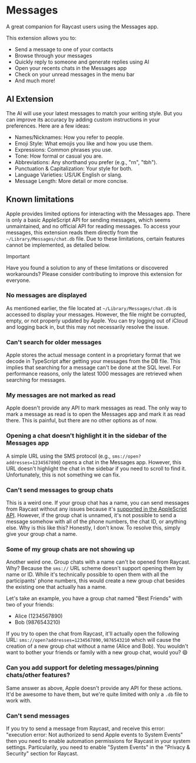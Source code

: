 # Messages

A great companion for Raycast users using the Messages app. 

This extension allows you to:

- Send a message to one of your contacts
- Browse through your messages
- Quickly reply to someone and generate replies using AI
- Open your recents chats in the Messages app
- Check on your unread messages in the menu bar
- And much more!

## AI Extension

The AI will use your latest messages to match your writing style. But you can improve its accuracy by adding custom instructions in your preferences. Here are a few ideas:

- Names/Nicknames: How you refer to people.
- Emoji Style: What emojis you like and how you use them.
- Expressions: Common phrases you use.
- Tone: How formal or casual you are.
- Abbreviations: Any shorthand you prefer (e.g., "rn", "tbh").
- Punctuation & Capitalization: Your style for both.
- Language Varieties: US/UK English or slang.
- Message Length: More detail or more concise.

## Known limitations

Apple provides limited options for interacting with the Messages app. There is only a basic AppleScript API for sending messages, which seems unmaintained, and no official API for reading messages. To access your messages, this extension reads them directly from the `~/Library/Messages/chat.db` file. Due to these limitations, certain features cannot be implemented, as detailed below.

> [!IMPORTANT]
> Have you found a solution to any of these limitations or discovered workarounds? Please consider contributing to improve this extension for everyone.

### No messages are displayed

As mentioned earlier, the file located at `~/Library/Messages/chat.db` is accessed to display your messages. However, the file might be corrupted, empty, or not properly updated by Apple. You can try logging out of iCloud and logging back in, but this may not necessarily resolve the issue.

### Can't search for older messages

Apple stores the actual message content in a proprietary format that we decode in TypeScript after getting your messages from the DB file. This implies that searching for a message can't be done at the SQL level. For performance reasons, only the latest 1000 messages are retrieved when searching for messages.

### My messages are not marked as read

Apple doesn't provide any API to mark messages as read. The only way to mark a message as read is to open the Messages app and mark it as read there. This is painful, but there are no other options as of now.

### Opening a chat doesn't highlight it in the sidebar of the Messages app

A simple URL using the SMS protocol (e.g., `sms://open?addresses=1234567890`) opens a chat in the Messages app. However, this URL doesn't highlight the chat in the sidebar if you need to scroll to find it. Unfortunately, this is not something we can fix.

### Can't send messages to group chats

This is a weird one. If your group chat has a name, you can send messages from Raycast without any issues because it's [supported in the AppleScript API](https://stackoverflow.com/questions/15958090/send-group-imessage-using-applescript/69037299#69037299). However, if the group chat is unnamed, it's not possible to send a message somehow with all of the phone numbers, the chat ID, or anything else. Why is this like this? Honestly, I don't know. To resolve this, simply give your group chat a name.

### Some of my group chats are not showing up

Another weird one. Group chats with a name can't be opened from Raycast. Why? Because the `sms://` URL scheme doesn't support opening them by name or ID. While it's technically possible to open them with all the participants' phone numbers, this would create a new group chat besides the existing one that actually has a name. 

Let's take an example, you have a group chat named "Best Friends" with two of your friends:

- Alice (1234567890)
- Bob (9876543210)

If you try to open the chat from Raycast, it'll actually open the following URL: `sms://open?addresses=1234567890,9876543210` which will cause the creation of a new group chat without a name (Alice and Bob). You wouldn't want to bother your friends or family with a new group chat, would you? 😄

### Can you add support for deleting messages/pinning chats/other features?

Same answer as above, Apple doesn't provide any API for these actions. It'd be awesome to have them, but we're quite limited with only a `.db` file to work with.

### Can't send messages

If you try to send a message from Raycast, and receive this error: "execution error: Not authorized to send Apple events to System Events" then you need to enable automation permissions for Raycast in your system settings. Particularily, you need to enable "System Events" in the "Privacy & Security" section for Raycast.